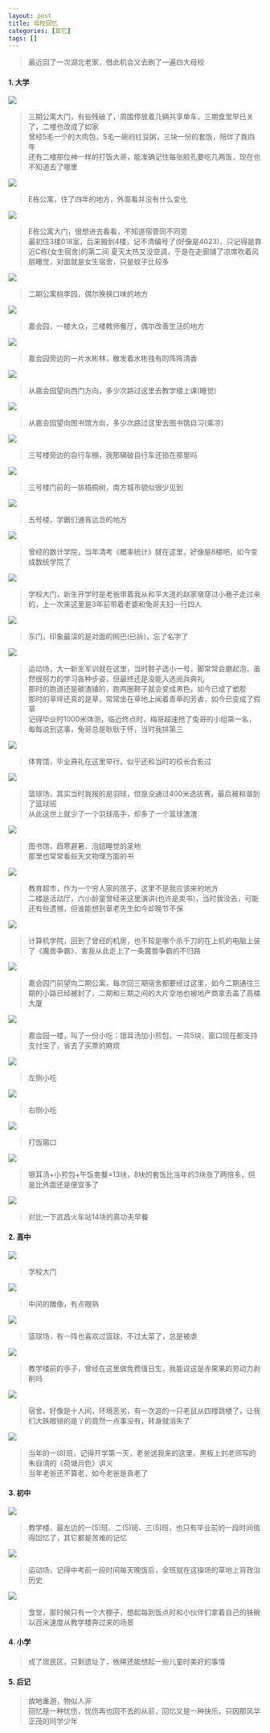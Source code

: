 ```yaml
---
layout: post
title: 母校回忆
categories: [其它]
tags: []
---
```


> 最近回了一次湖北老家，借此机会又去刷了一遍四大母校

#### 1. 大学

![]({{site.url}}/public/images/2019-07-29-hd-3qe1.jpg)

> 三期公寓大门，有些残破了，周围停放着几辆共享单车，三期食堂早已关了，二楼也改成了如家   
> 曾经5毛一个的大肉包，5毛一碗的红豆粥，三块一份的套饭，陪伴了我四年   
> 还有二楼那位神一样的打饭大哥，能准确记住每张脸孔要吃几两饭，现在也不知道去了哪里

![]({{site.url}}/public/images/2019-07-29-hd-3qe2.jpg)

> E栋公寓，住了四年的地方，外面看并没有什么变化

![]({{site.url}}/public/images/2019-07-29-hd-3qe3.jpg)

> E栋公寓大门，很想进去看看，不知道宿管同不同意   
> 最初住3楼018室，后来搬到4楼，记不清编号了(好像是4023)，只记得是靠近C栋(女生宿舍)的第二间
> 夏天太热又没空调，于是在走廊铺了凉席吹着风扇睡觉，对面就是女生宿舍，只是蚊子比较多

![]({{site.url}}/public/images/2019-07-29-hd-2q-tly.jpg)

> 二期公寓桃李园，偶尔换换口味的地方

![]({{site.url}}/public/images/2019-07-29-hd-jhy.jpg)

> 嘉会园，一楼大众，三楼教师餐厅，偶尔改善生活的地方

![]({{site.url}}/public/images/2019-07-29-hd-ssl.jpg)

> 嘉会园旁边的一片水彬林，散发着水彬独有的阵阵清香

![]({{site.url}}/public/images/2019-07-29-hd-xm1.jpg)

> 从嘉会园望向西门方向，多少次路过这里去教学楼上课(睡觉)

![]({{site.url}}/public/images/2019-07-29-hd-xm2.jpg)

> 从嘉会园望向图书馆方向，多少次路过这里去图书馆自习(乘凉)

![]({{site.url}}/public/images/2019-07-29-hd-xm3.jpg)

> 三号楼旁边的自行车棚，我那辆破自行车还锁在那里吗

![]({{site.url}}/public/images/2019-07-29-hd-3hlwt.jpg)

> 三号楼门前的一排梧桐树，南方城市貌似很少见到

![]({{site.url}}/public/images/2019-07-29-hd-5hl.jpg)

> 五号楼，学霸们通宵达旦的地方

![]({{site.url}}/public/images/2019-07-29-hd-sxy.jpg)

> 曾经的数计学院，当年清考《概率统计》就在这里，好像是8楼吧，如今变成数统学院了

![]({{site.url}}/public/images/2019-07-29-hd.jpg)

> 学校大门，新生开学时是老爸带着我从和平大道的赵家墩穿过小巷子走过来的，上一次来这里是3年前带着老婆和兔哥夫妇一行四人

![]({{site.url}}/public/images/2019-07-29-hd-dm.jpg)

> 东门，印象最深的是对面的网巴(已拆)，忘了名字了

![]({{site.url}}/public/images/2019-07-29-hd-ydc.jpg)

> 运动场，大一新生军训就在这里，当时鞋子选小一号，脚常常会磨起泡，虽然很努力的学习各种步姿，但最终还是没能入选阅兵典礼   
> 那时的跑道还是碳渣铺的，跑两圈鞋子就会变成黑色，如今已成了塑胶   
> 那时的草坪还真的是草，常常坐在草地上闻着青草的芳香，如今已变成了假草   
> 记得毕业时1000米体测，临近终点时，梅哥超速抢了兔哥的小组第一名，每每说到这事，兔哥总是耿耿于怀，当时我排第三

![]({{site.url}}/public/images/2019-07-29-hd-tyg.jpg)

> 体育馆，毕业典礼在这里举行，似乎还和当时的校长合影过

![]({{site.url}}/public/images/2019-07-29-hd-lqc.jpg)

> 篮球场，其实当时我报的是羽球，但是没通过400米选拔赛，最后被和谐到了篮球班   
> 从此这世上就少了一个羽球高手，却多了一个篮球渣渣

![]({{site.url}}/public/images/2019-07-29-hd-tsg.jpg)

> 图书馆，趋寒避暑、泡妞睡觉的圣地   
> 那里也常常看些天文物理方面的书

![]({{site.url}}/public/images/2019-07-29-hd-jycs.jpg)

> 教育超市，作为一个穷人家的孩子，这里不是我应该来的地方   
> 二楼是活动厅，六小龄童曾经来这里演讲(也许是卖书)，当时我没去，可能还有些遗憾，但谁能想到章老先生如今却晚节不保

![]({{site.url}}/public/images/2019-07-29-hd-jsjxy.jpg)

> 计算机学院，回到了曾经的机房，也不知是哪个杀千刀的在上机的电脑上装了《魔兽争霸》，害我从此走上了一条魔兽争霸的不归路

![]({{site.url}}/public/images/2019-07-29-hd-jhy1.jpg)

> 嘉会园门前望向二期公寓，每次回三期宿舍都要经过这里，如今二期通往三期的小路已经被封了，二期和三期之间的大片空地也被地产商拿去盖了高楼大厦

![]({{site.url}}/public/images/2019-07-29-hd-jhy2.jpg)

> 嘉会园一楼，叫了一份小吃：银耳汤加小煎包，一共5块，窗口现在都支持支付宝了，省去了买票的麻烦

![]({{site.url}}/public/images/2019-07-29-hd-jhy3.jpg)

> 左侧小吃

![]({{site.url}}/public/images/2019-07-29-hd-jhy4.jpg)

> 右侧小吃

![]({{site.url}}/public/images/2019-07-29-hd-jhy6.jpg)

> 打饭窗口

![]({{site.url}}/public/images/2019-07-29-hd-jhy5.jpg)

> 银耳汤+小煎包+午饭套餐=13块，8块的套饭比当年的3块涨了两倍多，但是比外面还是便宜多了

![]({{site.url}}/public/images/2019-07-29-zgf.jpg)

> 对比一下武昌火车站14块的真功夫早餐

#### 2. 高中

![]({{site.url}}/public/images/2019-07-29-gz-dm.jpg)

> 学校大门

![]({{site.url}}/public/images/2019-07-29-gz-zj.jpg)

> 中间的雕像，有点眼熟

![]({{site.url}}/public/images/2019-07-29-gz-lqc.jpg)

> 篮球场，有一阵也喜欢过篮球，不过太菜了，总是被虐

![]({{site.url}}/public/images/2019-07-29-gz-tz.jpg)

> 教学楼前的亭子，曾经在这里做免费值日生，我能说这是赤果果的劳动力剥削吗

![]({{site.url}}/public/images/2019-07-29-gz-ss.jpg)

> 宿舍，好像是十人间，环境恶劣，有一次追的一只老鼠从四楼跳楼了，让我们大跌眼镜的是丫的竟然一点事没有，转身就消失了

![]({{site.url}}/public/images/2019-07-29-gz-18b.jpg)

> 当年的一(8)班，记得开学第一天，老爸送我来的这里，黑板上刘老师写的朱自清的《荷塘月色》讲义   
> 当年老爸还不算老，如今老爸是真老了

#### 3. 初中

![]({{site.url}}/public/images/2019-07-29-zx-dl.jpg)

> 教学楼，最左边的一(5)班、二(5)班、三(5)班，也只有毕业前的一段时间值得回忆了，其它都是苦难的记忆

![]({{site.url}}/public/images/2019-07-29-zx-cc.jpg)

> 运动场，记得中考前一段时间每天晚饭后，全班就在这操场的草地上背政治历史

![]({{site.url}}/public/images/2019-07-29-zx-st.jpg)

> 食堂，那时候只有一个大棚子，想起每到饭点时和小伙伴们拿着自己的铁碗以百米速度从教学楼奔过来的场景

#### 4. 小学

> 成了居民区，只剩遗址了，依稀还能想起一些儿童时美好的事情

#### 5. 后记

> 故地重游，物似人非   
> 回忆是一种忧伤，忧伤再也回不去的从前，回忆又是一种快乐，只因那风华正茂的同学少年